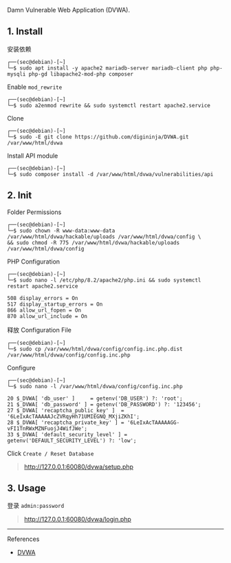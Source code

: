 Damn Vulnerable Web Application (DVWA).

## 1. Install

安装依赖

```
┌──(sec@debian)-[~]
└─$ sudo apt install -y apache2 mariadb-server mariadb-client php php-mysqli php-gd libapache2-mod-php composer
```

Enable `mod_rewrite` 

```
┌──(sec@debian)-[~]
└─$ sudo a2enmod rewrite && sudo systemctl restart apache2.service
```

Clone

```
┌──(sec@debian)-[~]
└─$ sudo -E git clone https://github.com/digininja/DVWA.git /var/www/html/dvwa
```

Install API module

```
┌──(sec@debian)-[~]
└─$ sudo composer install -d /var/www/html/dvwa/vulnerabilities/api
```

## 2. Init

Folder Permissions

```
┌──(sec@debian)-[~]
└─$ sudo chown -R www-data:www-data /var/www/html/dvwa/hackable/uploads /var/www/html/dvwa/config \
&& sudo chmod -R 775 /var/www/html/dvwa/hackable/uploads /var/www/html/dvwa/config
```

PHP Configuration

```
┌──(sec@debian)-[~]
└─$ sudo nano -l /etc/php/8.2/apache2/php.ini && sudo systemctl restart apache2.service
```

```
508 display_errors = On
517 display_startup_errors = On
866 allow_url_fopen = On
870 allow_url_include = On
```

释放 Configuration File

```
┌──(sec@debian)-[~]
└─$ sudo cp /var/www/html/dvwa/config/config.inc.php.dist /var/www/html/dvwa/config/config.inc.php
```

Configure

```
┌──(sec@debian)-[~]
└─$ sudo nano -l /var/www/html/dvwa/config/config.inc.php
```

```
20 $_DVWA[ 'db_user' ]     = getenv('DB_USER') ?: 'root';
21 $_DVWA[ 'db_password' ] = getenv('DB_PASSWORD') ?: '123456';
27 $_DVWA[ 'recaptcha_public_key' ]  = '6LeIxAcTAAAAAJcZVRqyHh71UMIEGNQ_MXjiZKhI';
28 $_DVWA[ 'recaptcha_private_key' ] = '6LeIxAcTAAAAAGG-vFI1TnRWxMZNFuojJ4WifJWe';
33 $_DVWA[ 'default_security_level' ] = getenv('DEFAULT_SECURITY_LEVEL') ?: 'low';
```

Click `Create / Reset Database` 

> http://127.0.0.1:60080/dvwa/setup.php

## 3. Usage

登录 `admin:password` 

> http://127.0.0.1:60080/dvwa/login.php

---

References

- [DVWA](https://github.com/digininja/DVWA)

